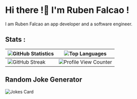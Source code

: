 # Hi there !👋 I'm Ruben Falcao !

I am Ruben Falcao an app developer and a software engineer. 

## Stats :
| ![GitHub Statistics](https://github-readme-stats.vercel.app/api?username=RubenFalcao14&show_icons=true) | ![Top Languages](https://github-readme-stats.vercel.app/api/top-langs/?username=RubenFalcao14) |
| --- | --- |
| ![GitHub Streak](https://github-readme-streak-stats.herokuapp.com/?user=RubenFalcao14) | ![Profile View Counter](https://komarev.com/ghpvc/?username=RubenFalcao14) |


## Random Joke Generator

![Jokes Card](https://readme-jokes.vercel.app/api)



<!--
**RubenFalcao14/RubenFalcao14** is a ✨ _special_ ✨ repository because its `README.md` (this file) appears on your GitHub profile.

Here are some ideas to get you started:

- 🔭 I’m currently working on ...
- 🌱 I’m currently learning ...
- 👯 I’m looking to collaborate on ...
- 🤔 I’m looking for help with ...
- 💬 Ask me about ...
- 📫 How to reach me: ...
- 😄 Pronouns: ...
- ⚡ Fun fact: ...
-->
